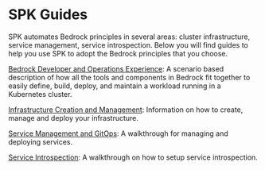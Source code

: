 # SPK Guides

SPK automates Bedrock principles in several areas: cluster infrastructure,
service management, service introspection. Below you will find guides to help
you use SPK to adopt the Bedrock principles that you choose.

[Bedrock Developer and Operations Experience](bedrock-end-to-end-dx.md): A
scenario based description of how all the tools and components in Bedrock fit
together to easily define, build, deploy, and maintain a workload running in a
Kubernetes cluster.

[Infrastructure Creation and Management](./infra/README.md): Information on how
to create, manage and deploy your infrastructure.

[Service Management and GitOps](project-service-management-guide.md): A
walkthrough for managing and deploying services.

[Service Introspection](service-introspection.md): A walkthrough on how to setup
service introspection.

